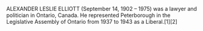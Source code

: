ALEXANDER LESLIE ELLIOTT (September 14, 1902 – 1975) was a lawyer and politician in Ontario, Canada. He represented Peterborough in the Legislative Assembly of Ontario from 1937 to 1943 as a Liberal.[1][2]
